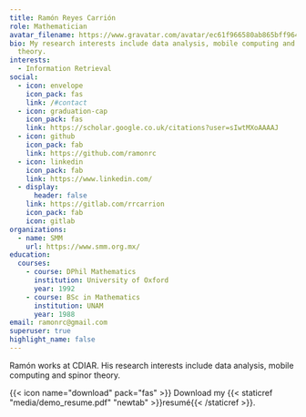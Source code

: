 ```yaml
---
title: Ramón Reyes Carrión
role: Mathematician
avatar_filename: https://www.gravatar.com/avatar/ec61f966580ab865bff964a475d77ec8?15
bio: My research interests include data analysis, mobile computing and spinor
  theory.
interests:
  - Information Retrieval
social:
  - icon: envelope
    icon_pack: fas
    link: /#contact
  - icon: graduation-cap
    icon_pack: fas
    link: https://scholar.google.co.uk/citations?user=sIwtMXoAAAAJ
  - icon: github
    icon_pack: fab
    link: https://github.com/ramonrc
  - icon: linkedin
    icon_pack: fab
    link: https://www.linkedin.com/
  - display:
      header: false
    link: https://gitlab.com/rrcarrion
    icon_pack: fab
    icon: gitlab
organizations:
  - name: SMM
    url: https://www.smm.org.mx/
education:
  courses:
    - course: DPhil Mathematics
      institution: University of Oxford
      year: 1992
    - course: BSc in Mathematics
      institution: UNAM
      year: 1988
email: ramonrc@gmail.com
superuser: true
highlight_name: false
---
```

Ramón works at CDIAR. His research interests include data analysis, mobile computing and spinor theory.

{{< icon name="download" pack="fas" >}} Download my {{< staticref "media/demo_resume.pdf" "newtab" >}}resumé{{< /staticref >}}.